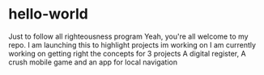 # hello-world
Just to follow all righteousness program
Yeah, you're all welcome to my repo.
I am launching this to highlight projects im working on
I am currently working on getting right the concepts for 3 projects
A digital register, A crush mobile game and an app for local navigation
